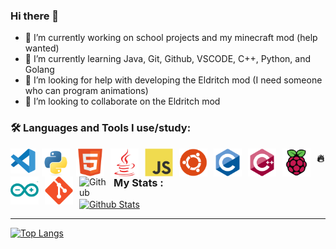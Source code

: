 ### Hi there 👋

- 🔭 I’m currently working on school projects and my minecraft mod (help wanted)
- 🌱 I’m currently learning Java, Git, Github, VSCODE, C++, Python, and Golang
- 🤔 I’m looking for help with developing the Eldritch mod (I need someone who can program animations)
- 👯 I’m looking to collaborate on the Eldritch mod

### 🛠️ Languages and Tools I use/study:
  
<img align="left" alt="Visual Studio Code" width="40px" src="https://github.com/devicons/devicon/blob/master/icons/vscode/vscode-original.svg" style="padding-right:10px;" />
<img align="left" alt="Python" width="45px" src="https://github.com/devicons/devicon/blob/master/icons/python/python-original.svg" style="padding-right:10px;" />
<img align="left" alt="HTML5" width="45px" src="https://github.com/devicons/devicon/blob/master/icons/html5/html5-original.svg" style="padding-right:10px;" />
<img align="left" alt="Java" width="45px" src="https://github.com/devicons/devicon/blob/master/icons/java/java-plain.svg" style="padding-right:10px;" />
<img align="left" alt="Javascript" width="45px" src="https://github.com/devicons/devicon/blob/master/icons/javascript/javascript-original.svg" style="padding-right:10px;" />
<img align="left" alt="Ubuntu" width="45px" src="https://github.com/devicons/devicon/blob/master/icons/ubuntu/ubuntu-plain.svg" style="padding-right:10px;" />
<img align="left" alt="C" width="45px" src="https://github.com/devicons/devicon/blob/master/icons/c/c-original.svg" style="padding-right:10px;" />
<img align="left" alt="C++" width="45px" src="https://github.com/devicons/devicon/blob/master/icons/cplusplus/cplusplus-original.svg" style="padding-right:10px;" />
<img align="left" alt="Raspberry Pi" width="45px" src="https://github.com/devicons/devicon/blob/master/icons/raspberrypi/raspberrypi-original.svg" style="padding-right:10px;" />
<img align="left" alt="Arduino" width="45px" src="https://github.com/devicons/devicon/blob/master/icons/arduino/arduino-original.svg" style="padding-right:10px;" />
<img align="left" alt="Git" width="45px" src="https://github.com/devicons/devicon/blob/master/icons/git/git-plain.svg" style="padding-right:10px;" />
<img align="left" alt="Github" width="45px" src="https://github.com/devicons/devicon/blob/master/icons/github/github-plain.svg" style="padding-right:10px;" />


### :fire: My Stats :

[![Github Stats](https://github-readme-stats.vercel.app/api?username=Thechiefpotatopeeler&show_icons=true&theme=gotham)](https://github.com/anuraghazra/github-readme-stats)

---

[![Top Langs](https://github-readme-stats.vercel.app/api/top-langs/?username=Thechiefpotatopeeler&layout=compact&theme=gotham)](https://github.com/anuraghazra/github-readme-stats)
